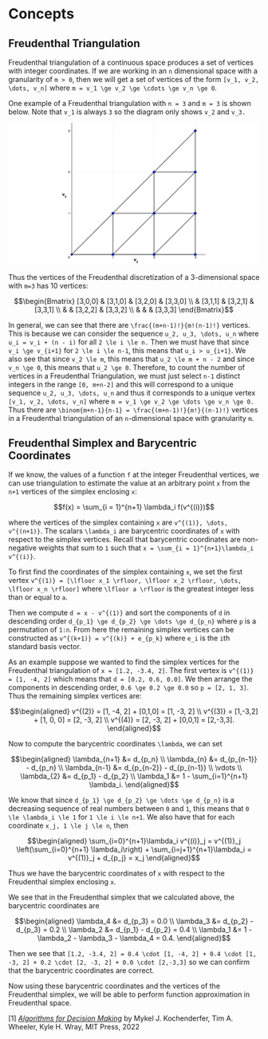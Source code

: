 # Concepts

## Freudenthal Triangulation

Freudenthal triangulation of a continuous space produces a set of vertices with integer coordinates. If we are working in an ``n`` dimensional space with a granularity of ``m > 0``, then we will get a set of vertices of the form ``[v_1, v_2, \dots, v_n]`` where ``m = v_1 \ge v_2 \ge \cdots \ge v_n \ge 0``.

One example of a Freudenthal triangulation with `n = 3` and `m = 3` is shown below. Note that ``v_1`` is always `3` so the diagram only shows ``v_2`` and ``v_3.``

![triangulation](figures/triangulation.svg)

Thus the vertices of the Freudenthal discretization of a 3-dimensional space with ``m=3`` has 10 vertices:
```math
\begin{Bmatrix} [3,0,0] & [3,1,0] & [3,2,0] & [3,3,0] \\  & [3,1,1] & [3,2,1] & [3,3,1] \\ & & [3,2,2] & [3,3,2] \\ & & & [3,3,3] \end{Bmatrix}
```
In general, we can see that there are ``\frac{(m+n-1)!}{m!(n-1)!}`` vertices. This is because we can consider the sequence ``u_2, u_3, \dots, u_n`` where ``u_i = v_i + (n - i)`` for all ``2 \le i \le n.`` Then we must have that since ``v_i \ge v_{i+1}`` for ``2 \le i \le n-1``, this means that ``u_i > u_{i+1}``. We also see that since ``v_2 \le m``, this means that ``u_2 \le m + n - 2`` and since ``v_n \ge 0``, this means that ``u_2 \ge 0``. Therefore, to count the number of vertices in a Freudenthal Triangulation, we must just select ``n-1`` distinct integers in the range ``[0, m+n-2]`` and this will correspond to a unique sequence ``u_2, u_3, \dots, u_n`` and thus it corresponds to a unique vertex ``[v_1, v_2, \dots, v_n]`` where ``m = v_1 \ge v_2 \ge \dots \ge v_n \ge 0.`` Thus there are ``\binom{m+n-1}{n-1} = \frac{(m+n-1)!}{m!}{(n-1)!}`` vertices in a Freudenthal triangulation of an ``n``-dimensional space with granularity ``m``.

## Freudenthal Simplex and Barycentric Coordinates

If we know, the values of a function ``f`` at the integer Freudenthal vertices, we can use triangulation to estimate the value at an arbitrary point ``x`` from the ``n+1`` vertices of the simplex enclosing ``x``:
```math
f(x) = \sum_{i = 1}^{n+1} \lambda_i f(v^{(i)})
```
where the vertices of the simplex containing ``x`` are ``v^{(1)}, \dots, v^{(n+1)}``. The scalars ``\lambda_i`` are barycentric coordinates of ``x`` with respect to the simplex vertices. Recall that barycentric coordinates are non-negative weights that sum to ``1`` such that ``x = \sum_{i = 1}^{n+1}\lambda_i v^{(i)}``.

To first find the coordinates of the simplex containing ``x``, we set the first vertex ``v^{(1)} = [\lfloor x_1 \rfloor, \lfloor x_2 \rfloor, \dots, \lfloor x_n \rfloor]`` where ``\lfloor a \rfloor`` is the greatest integer less than or equal to ``a``.

Then we compute ``d = x - v^{(1)}`` and sort the components of ``d`` in descending order ``d_{p_1} \ge d_{p_2} \ge \dots \ge d_{p_n}`` where ``p`` is a permutation of `1:n`. From here the remaining simplex vertices can be constructed as ``v^{(k+1)} = v^{(k)} + e_{p_k}`` where ``e_i`` is the ``i``th standard basis vector.

As an example suppose we wanted to find the simplex vertices for the Freudenthal triangulation of ``x = [1.2, -3.4, 2]``. The first vertex is ``v^{(1)} = [1, -4, 2]`` which means that ``d = [0.2, 0.6, 0.0]``. We then arrange the components in descending order, ``0.6 \ge 0.2 \ge 0.0`` so ``p = [2, 1, 3]``. Thus the remaining simplex vertices are:
```math
\begin{aligned}
v^{(2)} = [1, -4, 2] + [0,1,0] = [1, -3, 2] \\
v^{(3)} = [1,-3,2] + [1, 0, 0] = [2, -3, 2] \\
v^{(4)} = [2, -3, 2] + [0,0,1] = [2,-3,3].
\end{aligned}
```
Now to compute the barycentric coordinates ``\lambda``, we can set
```math
\begin{aligned}
\lambda_{n+1} &= d_{p_n} \\
\lambda_{n} &= d_{p_{n-1}} - d_{p_n} \\
\lambda_{n-1} &= d_{p_{n-2}} - d_{p_{n-1}} \\
\vdots \\
\lambda_{2} &= d_{p_1} - d_{p_2} \\
\lambda_1 &= 1 - \sum_{i=1}^{n+1} \lambda_i.
\end{aligned}
```
We know that since ``d_{p_1} \ge d_{p_2} \ge \dots \ge d_{p_n}`` is a decreasing sequence of real numbers between ``0`` and ``1``, this means that ``0 \le \lambda_i \le 1`` for ``1 \le i \le n+1``. We also have that for each coordinate ``x_j, 1 \le j \le n``, then
```math
\begin{aligned}
\sum_{i=0}^{n+1}\lambda_i v^{(i)}_j = v^{(1)}_j \left(\sum_{i=0}^{n+1} \lambda_i\right) + \sum_{i=j+1}^{n+1}\lambda_i = v^{(1)}_j + d_{p_j} = x_j
\end{aligned}
```
Thus we have the barycentric coordinates of ``x`` with respect to the Freudenthal simplex enclosing ``x``.

We see that in the Freudenthal simplex that we calculated above, the barycentric coordinates are
```math
\begin{aligned}
\lambda_4 &= d_{p_3} = 0.0 \\
\lambda_3 &= d_{p_2} - d_{p_3} = 0.2 \\
\lambda_2 &= d_{p_1} - d_{p_2} = 0.4 \\
\lambda_1 &= 1 - \lambda_2 - \lambda_3 - \lambda_4 = 0.4.
\end{aligned}
```
Then we see that ``[1.2, -3.4, 2] = 0.4 \cdot [1, -4, 2] + 0.4 \cdot [1, -3, 2] + 0.2 \cdot [2, -3, 2] + 0.0 \cdot [2,-3,3]`` so we can confirm that the barycentric coordinates are correct.

Now using these barycentric coordinates and the vertices of the Freudenthal simplex, we will be able to perform function approximation in Freudenthal space.


\[1\] [*Algorithms for Decision Making*](https://algorithmsbook.com/) by
Mykel J. Kochenderfer, Tim A. Wheeler, Kyle H. Wray, MIT Press, 2022
